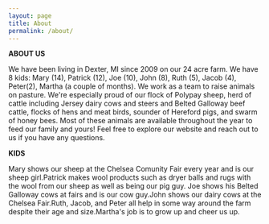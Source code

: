 ```yaml
---
layout: page
title: About
permalink: /about/
---
```


**ABOUT US**


We have been living in Dexter, MI since 2009 on our 24 acre farm. We have 8 kids: Mary (14), Patrick (12), Joe (10), John (8), Ruth (5), Jacob (4), Peter(2), Martha (a couple of  months). We work as a team to raise animals on pasture. We're especially proud of our flock of Polypay sheep, herd of cattle including Jersey dairy cows and steers and Belted Galloway beef cattle, flocks of hens and meat birds, sounder of Hereford pigs, and swarm of honey bees. Most of these animals are available throughout the year to feed our family and yours! Feel free to explore our website and reach out to us if you have any questions.

**KIDS**


Mary shows our sheep at the Chelsea Comunity Fair every year and is our sheep girl.Patrick makes wool products such as dryer balls and rugs with the wool from our sheep as well as being our pig guy. Joe shows his Belted Galloway cows at fairs and is our cow guy.John shows our dairy cows at the Chelsea Fair.Ruth, Jacob, and Peter all help in some way around the farm despite their age and size.Martha's job is to grow up and cheer us up.
